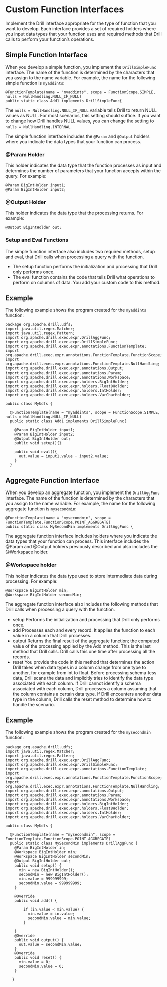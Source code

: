 # Custom Function Interfaces
Implement the Drill interface appropriate for the type of function that you
want to develop. Each interface provides a set of required holders where you
input data types that your function uses and required methods that Drill calls
to perform your function’s operations.

## Simple Function Interface
When you develop a simple function, you implement the `DrillSimpleFunc` interface. The name of the function is determined by the characters that you assign to the name variable. For example, the name for the following simple function is `myaddints`:

    @FunctionTemplate(name = "myaddints", scope = FunctionScope.SIMPLE, nulls = NullHandling.NULL_IF_NULL)
    public static class Add1 implements DrillSimpleFunc{

The `nulls = NullHandling.NULL_IF_NULL` variable tells Drill to return NULL values as NULL. For most scenarios, this setting should suffice. If you want to change how Drill handles NULL values, you can change the setting to `nulls = NullHandling.INTERNAL`.

The simple function interface includes the `@Param` and `@Output` holders where you indicate the data types that your function can process.

### @Param Holder

This holder indicates the data type that the function processes as input and determines the number of parameters that your function accepts within the query. For example:

    @Param BigIntHolder input1;
    @Param BigIntHolder input2;

### @Output Holder

This holder indicates the data type that the processing returns. For example:

    @Output BigIntHolder out;

### Setup and Eval Functions

The simple function interface also includes two required methods, setup and eval, that Drill calls when processing a query with the function.

* The setup function performs the initialization and processing that Drill only performs once.
* The eval function contains the code that tells Drill what operations to perform on columns of data. You add your custom code to this method.

## Example
The following example shows the program created for the `myaddints` function:

    package org.apache.drill.udfs;
    import java.util.regex.Matcher;
    import java.util.regex.Pattern;
    import org.apache.drill.exec.expr.DrillAggFunc;
    import org.apache.drill.exec.expr.DrillSimpleFunc;
    import org.apache.drill.exec.expr.annotations.FunctionTemplate;
    import org.apache.drill.exec.expr.annotations.FunctionTemplate.FunctionScope;
    import org.apache.drill.exec.expr.annotations.FunctionTemplate.NullHandling;
    import org.apache.drill.exec.expr.annotations.Output;
    import org.apache.drill.exec.expr.annotations.Param;
    import org.apache.drill.exec.expr.annotations.Workspace;
    import org.apache.drill.exec.expr.holders.BigIntHolder;
    import org.apache.drill.exec.expr.holders.Float8Holder;
    import org.apache.drill.exec.expr.holders.IntHolder;
    import org.apache.drill.exec.expr.holders.VarCharHolder;
     
    public class MyUdfs {
       
      @FunctionTemplate(name = "myaddints", scope = FunctionScope.SIMPLE, nulls = NullHandling.NULL_IF_NULL)
      public static class Add1 implements DrillSimpleFunc{
             
        @Param BigIntHolder input1;
        @Param BigIntHolder input2;
        @Output BigIntHolder out;
        public void setup(){}
             
        public void eval(){
          out.value = input1.value + input2.value;
        }
      }

## Aggregate Function Interface

When you develop an aggregate function, you implement the `DrillAggFunc` interface. The name of the function is determined by the characters that you assign to the name variable. For example, the name for the following aggregate function is `mysecondmin`:

    @FunctionTemplate(name = "mysecondmin", scope = FunctionTemplate.FunctionScope.POINT_AGGREGATE)
    public static class MySecondMin implements DrillAggFunc {

The aggregate function interface includes holders where you indicate the data types that your function can process. This interface includes the @Param and @Output holders previously described and also includes the @Workspace holder. 

### @Workspace holder

This holder indicates the data type used to store intermediate data during processing. For example:

    @Workspace BigIntHolder min;
    @Workspace BigIntHolder secondMin;

The aggregate function interface also includes the following methods that Drill calls when processing a query with the function.

* setup
  Performs the initialization and processing that Drill only performs once.  
* add
  Processes each and every record. It applies the function to each value in a column that Drill processes.
* output
  Returns the final result of the aggregate function; the computed value of the processing applied by the Add method. This is the last method that Drill calls. Drill calls this one time after processing all the records.
* reset
  You provide the code in this method that determines the action Drill takes when data types in a column change from one type to another, for example from int to float. Before processing schema-less data, Drill scans the data and implicitly tries to identify the data type associated with each column. If Drill cannot identify a schema associated with each column, Drill processes a column assuming that the column contains a certain data type. If Drill encounters another data type in the column, Drill calls the reset method to determine how to handle the scenario.

## Example

The following example shows the program created for the `mysecondmin` function:

    package org.apache.drill.udfs;
    import java.util.regex.Matcher;
    import java.util.regex.Pattern;
    import org.apache.drill.exec.expr.DrillAggFunc;
    import org.apache.drill.exec.expr.DrillSimpleFunc;
    import org.apache.drill.exec.expr.annotations.FunctionTemplate;
    import org.apache.drill.exec.expr.annotations.FunctionTemplate.FunctionScope;
    import org.apache.drill.exec.expr.annotations.FunctionTemplate.NullHandling;
    import org.apache.drill.exec.expr.annotations.Output;
    import org.apache.drill.exec.expr.annotations.Param;
    import org.apache.drill.exec.expr.annotations.Workspace;
    import org.apache.drill.exec.expr.holders.BigIntHolder;
    import org.apache.drill.exec.expr.holders.Float8Holder;
    import org.apache.drill.exec.expr.holders.IntHolder;
    import org.apache.drill.exec.expr.holders.VarCharHolder;
     
    public class MyUdfs {
       
      @FunctionTemplate(name = "mysecondmin", scope = FunctionTemplate.FunctionScope.POINT_AGGREGATE)
      public static class MySecondMin implements DrillAggFunc {
        @Param BigIntHolder in;
        @Workspace BigIntHolder min;
        @Workspace BigIntHolder secondMin;
        @Output BigIntHolder out;
        public void setup() {
          min = new BigIntHolder(); 
          secondMin = new BigIntHolder(); 
          min.value = 999999999;
          secondMin.value = 999999999;
        }
         
        @Override
        public void add() {
             
            if (in.value < min.value) {
              min.value = in.value;
              secondMin.value = min.value;
            }
             
        }
        @Override
        public void output() {
          out.value = secondMin.value;
        }
        @Override
        public void reset() {
          min.value = 0;
          secondMin.value = 0;
        }
        
       }
